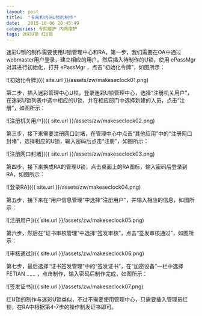 ```yaml
---
layout: post
title:  "专网和内网U锁的制作"
date:   2015-10-06 20:45:49
categories: 专网维护 内网维护
tags: 迷彩U锁 红U锁
---
```


迷彩U锁的制作需要使用U锁管理中心和RA。第一步，我们需要在OA中通过webmaster用户登录，建立相应的用户。然后插入待制作的U锁，使用 ePassMgr 对其进行初始化，打开 ePassMgr ，点击“初始化令牌”，如图所示：

![初始化令牌]({{ site.url }}/assets/zw/makeseclock01.png)

第二步，插入迷彩管理中心U锁，登录迷彩U锁管理中心，选择“注册机关用户”，在迷彩U锁列表中选中相应的U锁，并在相应部门中选择新建的人员，点击“注册”，如图所示：

![注册机关用户]({{ site.url }}/assets/zw/makeseclock02.png)

第三步，接下来需要注册网口封堵，在管理中心中点击“其他应用”中的“注册网口封堵”，选择相应的U锁，输入密码后点击“注册”，如图所示：

![注册网口封堵]({{ site.url }}/assets/zw/makeseclock03.png)

第四步，接下来换成RA的管理U锁，点击桌面上的RA图标，输入密码后登录到RA，如图所示：

![登录RA]({{ site.url }}/assets/zw/makeseclock04.png)

第五步，接下来在“用户信息管理”中选择“注册用户”，并输入相应的信息，如图所示：

![注册用户]({{ site.url }}/assets/zw/makeseclock05.png)

第六步，然后在“证书审核管理”中选择“签发审核”，点击“签发审核通过”，如图所示：

![审核通过]({{ site.url }}/assets/zw/makeseclock06.png)

第七步，最后选择“证书签发管理”中的“签发证书”，在“加密设备”一栏中选择 FETIAN …… ，点击制作，输入密码后制作完成，如图所示：

![签发证书]({{ site.url }}/assets/zw/makeseclock07.png)

红U锁的制作与迷彩U锁类似，不过不需要使用管理中心，只需要插入管理员红锁，在RA中根据第4-7步的操作制发证书即可。
